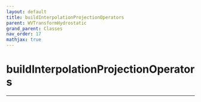```yaml
---
layout: default
title: buildInterpolationProjectionOperators
parent: WVTransformHydrostatic
grand_parent: Classes
nav_order: 17
mathjax: true
---
```


#  buildInterpolationProjectionOperators




---

